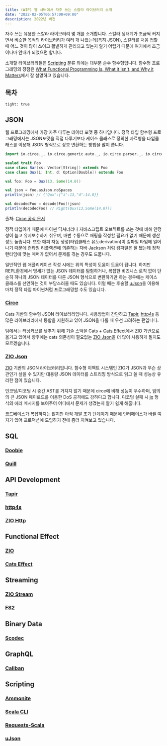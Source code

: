 ```yaml
---
title: (WIP) 웹 서버에서 자주 쓰는 스칼라 라이브러리 소개
date: "2022-02-05T06:57:00+09:00"
description: 2022년 버전
---
```


자주 쓰는 유용한 스칼라 라이브러리 몇 개를 소개합니다. 스칼라 생태계가 조금씩 커지면서 비슷한 목적의 라이브러리가 여러 개 나왔는데(특히 JSON), 스칼라를 처음 접할 때 어느 것이 많이 쓰이고 활발하게 관리되고 있는지 알기 어렵기 때문에 여기에서 조금이나마 안내가 되었으면 합니다.

소개할 라이브러리들은 [Scripting](#scripting) 분류 외에는 대부분 순수 함수형입니다. 함수형 프로그래밍의 장점은 [What Functional Programming Is, What it Isn't, and Why it Matters](https://noelwelsh.com/posts/what-and-why-fp/)에서 잘 설명하고 있습니다.

## 목차

```toc
tight: true
```

## JSON

웹 프로그래밍에서 가장 자주 다루는 데이터 포맷 중 하나입니다. 정적 타입 함수형 프로그래밍에서는 JSON포맷을 직접 다루기보다 케이스 클래스로 정의한 자료형을 타입클래스를 이용해 JSON 형식으로 상호 변환하는 방법을 많이 씁니다.

```scala
import io.circe._, io.circe.generic.auto._, io.circe.parser._, io.circe.syntax._

sealed trait Foo
case class Bar(xs: Vector[String]) extends Foo
case class Qux(i: Int, d: Option[Double]) extends Foo

val foo: Foo = Qux(13, Some(14.0))

val json = foo.asJson.noSpaces
println(json) // {"Qux":{"i":13,"d":14.0}}

val decodedFoo = decode[Foo](json)
println(decodedFoo) // Right(Qux(13,Some(14.0)))
```

출처: [Circe 공식 문서](https://circe.github.io/circe/)

정적 타입이기 때문에 파이썬 딕셔너리나 자바스크립트 오브젝트를 쓰는 것에 비해 안정성이 높고 유지보수하기 쉬우며, 매번 수동으로 매핑을 작성할 필요가 없기 때문에 생산성도 높습니다. 또한 매퍼 자동 생성(타입클래스 유도derivation)이 컴파일 타임에 일어나기 때문에 런타임 리플렉션에 의존하는 자바 Jackson 처럼 컴파일은 잘 됐는데 정작 런타임에 맞는 매퍼가 없어서 문제를 겪는 경우도 드뭅니다.

일반적인 웹 애플리케이션 작성 시에는 위의 특성이 도움이 도움이 됩니다. 하지만 REPL환경에서 명세가 없는 JSON 데이터를 탐험하거나, 복잡한 비즈니스 로직 없이 단순히 하나의 JSON 데이터를 다른 JSON 형식으로 변환하기만 하는 경우에는 케이스 클래스를 선언하는 것이 부담스러울 때도 있습니다. 이럴 때는 후술할 [uJson](#uJson)을 이용해 마치 정적 타입 파이썬처럼 프로그래밍할 수도 있습니다.

### [Circe](https://circe.github.io/circe/)

Cats 기반의 함수형 JSON 라이브러리입니다. 사용방법이 간단하고 [Tapir](#tapir), [http4s](#http4s) 등 많은 라이브러리에서 통합을 지원하고 있어 JSON을 다룰 때 우선 고려하는 편입니다.

팀에서는 러닝커브를 낮추기 위해 기술 스택을 Cats + [Cats Effect](#cats-effect)에서 [ZIO](#zio) 기반으로 옮기고 있어서 향후에는 cats 의존성이 필요없는 [ZIO Json](#zio-json)을 더 많이 사용하게 될지도 모르겠습니다.

### [ZIO Json](https://github.com/zio/zio-json)

[ZIO](#zio) 기반의 JSON 라이브러리입니다. 함수형 이펙트 시스템인 ZIO가 JSON과 무슨 상관인가 싶을 수 있지만 대용량 JSON 데이터를 스트리밍 방식으로 읽고 쓸 때 성능상 유리한 점이 있습니다.

인코딩/디코딩 시 중간 AST를 거치지 않기 때문에 circe에 비해 성능이 우수하며, 임의의 큰 JSON 페이로드를 이용한 DoS 공격에도 강하다고 합니다. 디코딩 실패 시 [jq](https://stedolan.github.io/jq/) 형식의 에러 메시지를 보여주어 어디에서 문제가 생겼는지 알기 쉽게 해줍니다.

코드베이스가 복잡하지는 않지만 아직 개발 초기 단계이기 때문에 인터페이스가 바뀔 여지가 있어 프로덕션에 도입하기 전에 좀더 지켜보고 있습니다.

## SQL

### [Doobie](https://tpolecat.github.io/doobie/)

### [Quill](https://getquill.io/)

## API Development

### [Tapir](https://github.com/softwaremill/tapir)

### [http4s](https://http4s.org/)

### [ZIO Http](https://dream11.github.io/zio-http/)

## Functional Effect

### [ZIO](https://zio.dev/)

### [Cats Effect](https://typelevel.org/cats-effect/)

## Streaming

### [ZIO Stream](https://zio.dev/next/datatypes/stream/)

### [FS2](https://fs2.io/)

## Binary Data

### [Scodec](http://scodec.org/)

## GraphQL

### [Caliban](https://ghostdogpr.github.io/caliban/)

## Scripting

### [Ammonite](https://ammonite.io/)

### [Scala CLI](https://scala-cli.virtuslab.org/)

### [Requests-Scala](https://github.com/com-lihaoyi/requests-scala)

### [uJson](https://com-lihaoyi.github.io/upickle/#uJson)